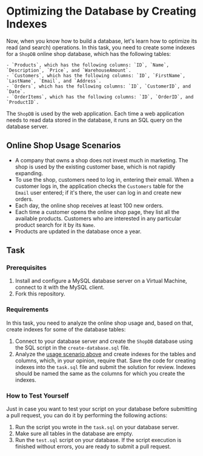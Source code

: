 # Optimizing the Database by Creating Indexes


Now, when you know how to build a database, let's learn how to optimize its read (and search) operations. In this task, you need to create some indexes for a `ShopDB` online shop database, which has the following tables:


    - `Products`, which has the following columns: `ID`, `Name`, `Description`, `Price`, and `WarehouseAmount`. 
    - `Customers`, which has the following columns: `ID`, `FirstName`, `LastName`, `Email`, and `Address`. 
    - `Orders`, which has the following columns: `ID`, `CustomerID`, and `Date`.
    - `OrderItems`, which has the following columns: `ID`, `OrderID`, and `ProductID`.


The `ShopDB` is used by the web application. Each time a web application needs to read data stored in the database, it runs an SQL query on the database server. 


## Online Shop Usage Scenarios


- A company that owns a shop does not invest much in marketing. The shop is used by the existing customer base, which is not rapidly expanding. 
- To use the shop, customers need to log in, entering their email. When a customer logs in, the application checks the `Customers` table for the `Email` user entered; if it's there, the user can log in and create new orders. 
- Each day, the online shop receives at least 100 new orders. 
- Each time a customer opens the online shop page, they list all the available products. Customers who are interested in any particular product search for it by its `Name`. 
- Products are updated in the database once a year. 


## Task


### Prerequisites


1. Install and configure a MySQL database server on a Virtual Machine, connect to it with the MySQL client.
2. Fork this repository.


### Requirements


In this task, you need to analyze the online shop usage and, based on that, create indexes for some of the database tables: 


1. Connect to your database server and create the `ShopDB` database using the SQL script in the `create-database.sql` file.
2. Analyze the [usage scenario above](#online-shop-usage-scenarios) and create indexes for the tables and columns, which, in your opinion, require that. Save the code for creating indexes into the `task.sql` file and submit the solution for review. Indexes should be named the same as the columns for which you create the indexes. 


### How to Test Yourself


Just in case you want to test your script on your database before submitting a pull request, you can do it by performing the following actions: 


1. Run the script you wrote in the `task.sql` on your database server.
2. Make sure all tables in the database are empty.
3. Run the `test.sql` script on your database. If the script execution is finished without errors, you are ready to submit a pull request. 

